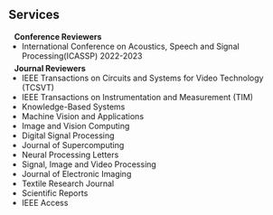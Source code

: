 ## Services

<h4 style="margin:0 10px 0;">Conference Reviewers</h4>

<ul style="margin:0 0 5px;">
  <li>International Conference on Acoustics, Speech and Signal Processing(ICASSP) 2022-2023</li>
</ul>

<h4 style="margin:0 10px 0;">Journal Reviewers</h4>

<ul style="margin:0 0 20px;">
  <li>IEEE Transactions on Circuits and Systems for Video Technology (TCSVT)</li>
  <li>IEEE Transactions on Instrumentation and Measurement (TIM)</li>
  <li>Knowledge-Based Systems</li>
  <li>Machine Vision and Applications</li>
  <li>Image and Vision Computing</li>
  <li>Digital Signal Processing</li>
  <li>Journal of Supercomputing</li>
  <li>Neural Processing Letters</li>
  <li>Signal, Image and Video Processing</li>
  <li>Journal of Electronic Imaging</li>
  <li>Textile Research Journal</li>
  <li>Scientific Reports</li>
  <li>IEEE Access</li>
</ul>
